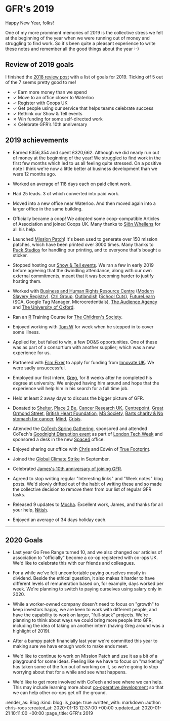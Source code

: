 # GFR's 2019

Happy New Year, folks!

One of my more prominent memories of 2019 is the collective stress we felt at the beginning of the year when we were running out of money and struggling to find work. So it's been quite a pleasant experience to write these notes and remember all the good things about the year :-)

## Review of 2019 goals

I finished the [2018 review post][gfr-2018] with a list of goals for 2019. Ticking off 5 out of the 7 seems pretty good to me!

- ✓ Earn more money than we spend
- ✓ Move to an office closer to Waterloo
- ✓ Register with Coops UK
- ✓ Get people using our service that helps teams celebrate success
- ✓ Rethink our Show & Tell events
- ✗ Win funding for some self-directed work
- ✗ Celebrate GFR’s 10th anniversary

## 2019 achievements

- Earned £356,354 and spent £320,662. Although we did nearly run out of money at the beginning of the year! We struggled to find work in the first few months which led to us all feeling quite stressed. On a positive note I think we're now a little better at business development than we were 12 months ago.

- Worked an average of 118 days each on paid client work.

- Had 25 leads. 3 of which converted into paid work.

- Moved into a new office near Waterloo. And then moved again into a larger office in the same building.

- Officially became a coop! We adopted some coop-compatible Articles of Association and joined Coops UK. Many thanks to [Siôn Whellens][sion-whellens] for all his help.

- Launched [Mission Patch][mission-patch]! It's been used to generate over 150 mission patches, which have been printed over 3000 times. Many thanks to [Puck Studios][puck-studios] for handling our printing, and to everyone that's bought a sticker.

- Stopped hosting our [Show & Tell events][show-and-tell-events]. We ran a few in early 2019 before agreeing that the dwindling attendance, along with our own external commitments, meant that it was becoming harder to justify hosting them.

- Worked with [Business and Human Rights Resource Centre][bhrrc] ([Modern Slavery Registry][msr]), [Ctrl Group][ctrl-group], [Outlandish][outlandish] ([School Cuts][school-cuts]), [FutureLearn][futurelearn] (SCA, Google Tag Manager, Microcredentials), [The Audience Agency][the-audience-agency] and [The University of Oxford][oxford-uni].

- Ran an [R][r] Training Course for [The Children's Society][childrens-society].

- Enjoyed working with [Tom W][tom-ward] for week when he stepped in to cover some illness.

- Applied for, but failed to win, a few DO&S opportunities. One of these was as part of a consortium with another supplier; which was a new experience for us.

- Partnered with [Film Fixer][film-fixer] to apply for funding from [Innovate UK][innovate-uk]. We were sadly unsuccessful.

- Employed our first intern, [Greg][gregory-bent], for 8 weeks after he completed his degree at university. We enjoyed having him around and hope that the experience will help him in his search for a full time job.

- Held at least 2 away days to discuss the bigger picture of GFR.

- Donated to [Shelter][shelter], [Place 2 Be][place-2-be], [Cancer Research UK][cancer-research], [Centrepoint][centrepoint], [Great Ormond Street][gosh], [British Heart Foundation][bhf], [MS Society][ms-society], [Barts charity & No stomach for cancer][seb-marathon], [Mind][mind], [Crisis][crisis].

- Attended the [CoTech Spring Gathering][cotech-spring-2019], sponsored and attended CoTech's [Goodnight Disruption event][goodnight-disruption] as part of [London Tech Week][london-tech-week] and sponsored a desk in the new [Space4][space4] office.

- Enjoyed sharing our office with [Chris][chris-patuzzo] and Edwin of [True Footprint][true-footprint].

- Joined the [Global Climate Strike][climate-strike] in September.

- Celebrated [James's 10th anniversary of joining GFR][james-m-gfr-10-years].

- Agreed to stop writing regular "Interesting links" and "Week notes" blog posts. We'd slowly drifted out of the habit of writing these and so made the collective decision to remove them from our list of regular GFR tasks.

- Released 9 updates to [Mocha][mocha]. Excellent work, James, and thanks for all your help, [Nitish][nitish].

- Enjoyed an average of 34 days holiday each.

---

## 2020 Goals

- Last year Go Free Range turned 10, and we also changed our articles of association to "officially" become a co-op registered with co-ops UK. We'd like to celebrate this with our friends and colleagues.

- For a while we've felt uncomfortable paying ourselves mostly in dividend. Beside the ethical question, it also makes it harder to have different levels of remuneration based on, for example, days worked per week. We're planning to switch to paying ourselves using salary only in 2020.

- While a worker-owned company doesn't need to focus on "growth" to keep investors happy, we are keen to work with different people, and have the capability to work on larger, "full-stack" projects. We're planning to think about ways we could bring more people into GFR, including the idea of taking on another intern (having Greg around was a highlight of 2019).

- After a bumpy patch financially last year we're committed this year to making sure we have enough work to make ends meet.

- We'd like to continue to work on Mission Patch and use it as a bit of a playground for some ideas. Feeling like we have to focus on "marketing" has taken some of the fun out of working on it, so we're going to stop worrying about that for a while and see what happens.

- We'd like to get more involved with CoTech and see where we can help. This may include learning more about [co-operative development](https://www.loomio.org/d/LRPfcChn/barefoot-co-op-development-training-expressions-of-interest-for-6-day-training-programme?utm_source=user_mailer&utm_medium=email&utm_campaign=catch_up) so that we can help other co-ops get off the ground.

[bhf]: https://www.bhf.org.uk/
[bhrrc]: https://www.business-humanrights.org/
[cancer-research]: https://www.cancerresearchuk.org/
[centrepoint]: https://centrepoint.org.uk/
[childrens-society]: https://www.childrenssociety.org.uk/
[chris-patuzzo]: https://tuzz.tech
[climate-strike]: https://globalclimatestrike.net/
[cotech-spring-2019]: https://wiki.coops.tech/wiki/Sheffield_2019
[crisis]: https://www.crisis.org.uk/
[ctrl-group]: https://www.ctrl-group.com/
[gfr-2018]: /gfr-2018
[film-fixer]: https://filmfixer.co.uk/
[futurelearn]: https://www.futurelearn.com/
[goodnight-disruption]: https://attending.io/events/goodnight-disruption-2-london-tech-week
[gosh]: https://www.gosh.org/
[gregory-bent]: https://github.com/racingmad
[innovate-uk]: https://www.gov.uk/government/organisations/innovate-uk
[james-m-gfr-10-years]: https://twitter.com/freerange/status/1191759396533153793
[london-tech-week]: https://londontechweek.com/
[mind]: https://www.mind.org.uk/
[mission-patch]: https://mission-patch.com/
[mocha]: https://github.com/freerange/mocha
[ms-society]: https://www.mssociety.org.uk/
[msr]: https://www.modernslaveryregistry.org/
[nitish]: https://github.com/nitishr
[outlandish]: https://outlandish.com/
[oxford-uni]: http://www.ox.ac.uk/
[place-2-be]: https://www.place2be.org.uk/
[puck-studios]: https://www.puckstudio.co.uk/
[r]: https://www.r-project.org/
[school-cuts]: https://schoolcuts.org.uk/
[seb-marathon]: https://www.justgiving.com/crowdfunding/sebjacobs-berlin-2019
[shelter]: https://www.shelter.org.uk/
[show-and-tell-events]: /show-and-tell-events
[sion-whellens]: https://twitter.com/Scumboni
[space4]: https://space4.tech/
[the-audience-agency]: https://www.theaudienceagency.org/
[tom-ward]: https://twitter.com/tomafro
[true-footprint]: https://www.truefootprint.com/

:render_as: Blog
:kind: blog
:is_page: true
:written_with: markdown
:author: chris-roos
:created_at: 2020-01-13 12:37:00 +00:00
:updated_at: 2020-01-21 10:11:00 +00:00
:page_title: GFR's 2019
